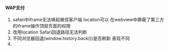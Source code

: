 #### WAP支付

1. safari中iframe无法唤起微信客户端 location可以
  在webview中屏蔽了第三方的iframe操作顶层页面的权限
2. 改用location Safari回退路径无法判断
3. 不同浏览器回退(window.history.back())是否刷新 表现不同
4. 

